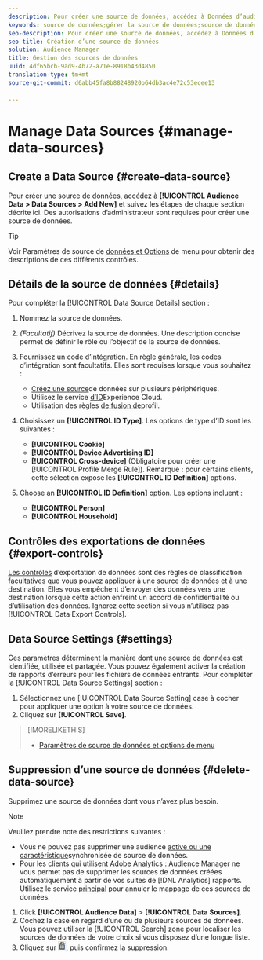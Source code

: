 ```yaml
---
description: Pour créer une source de données, accédez à Données d’audience > Sources de données > Ajouter nouveau et suivez les étapes décrites ici pour chaque section. Des autorisations d’administrateur sont requises pour créer une source de données.
keywords: source de données;gérer la source de données;source de données Audience Manager
seo-description: Pour créer une source de données, accédez à Données d’audience > Sources de données > Ajouter nouveau et suivez les étapes décrites ici pour chaque section. Des autorisations d’administrateur sont requises pour créer une source de données.
seo-title: Création d’une source de données
solution: Audience Manager
title: Gestion des sources de données
uuid: 4df65bcb-9ad9-4b72-a71e-8918b43d4850
translation-type: tm+mt
source-git-commit: d6abb45fa8b88248920b64db3ac4e72c53ecee13

---
```



# Manage Data Sources {#manage-data-sources}

## Create a Data Source {#create-data-source}

Pour créer une source de données, accédez à **[!UICONTROL Audience Data > Data Sources > Add New]** et suivez les étapes de chaque section décrite ici. Des autorisations d’administrateur sont requises pour créer une source de données.

<!-- create-datasource.xml -->

>[!TIP]
>
>Voir Paramètres de source de [données et Options](../features/datasources-list-and-settings.md#settings-menu-options) de menu pour obtenir des descriptions de ces différents contrôles.

## Détails de la source de données {#details}

Pour compléter la [!UICONTROL Data Source Details] section :

1. Nommez la source de données.
1. *(Facultatif)* Décrivez la source de données. Une description concise permet de définir le rôle ou l’objectif de la source de données.
1. Fournissez un code d’intégration. En règle générale, les codes d’intégration sont facultatifs. Elles sont requises lorsque vous souhaitez :

   * [Créez une source](../features/profile-merge-rules/merge-rules-start.md#create-data-source)de données sur plusieurs périphériques.
   * Utilisez le service [d’ID](https://marketing.adobe.com/resources/help/en_US/mcvid/)Experience Cloud.
   * Utilisation des règles [de fusion de](../features/profile-merge-rules/merge-rules-start.md)profil.

1. Choisissez un **[!UICONTROL ID Type]**. Les options de type d’ID sont les suivantes :

   * **[!UICONTROL Cookie]**
   * **[!UICONTROL Device Advertising ID]**
   * **[!UICONTROL Cross-device]** (Obligatoire pour créer une [!UICONTROL Profile Merge Rule]). Remarque : pour certains clients, cette sélection expose les **[!UICONTROL ID Definition]** options.

1. Choose an **[!UICONTROL ID Definition]** option. Les options incluent :

   * **[!UICONTROL Person]**
   * **[!UICONTROL Household]**

## Contrôles des exportations de données {#export-controls}

[Les contrôles](../features/data-export-controls.md) d’exportation de données sont des règles de classification facultatives que vous pouvez appliquer à une source de données et à une destination. Elles vous empêchent d’envoyer des données vers une destination lorsque cette action enfreint un accord de confidentialité ou d’utilisation des données. Ignorez cette section si vous n’utilisez pas [!UICONTROL Data Export Controls].

## Data Source Settings {#settings}

Ces paramètres déterminent la manière dont une source de données est identifiée, utilisée et partagée. Vous pouvez également activer la création de rapports d’erreurs pour les fichiers de données entrants. Pour compléter la [!UICONTROL Data Source Settings] section :

1. Sélectionnez une [!UICONTROL Data Source Setting] case à cocher pour appliquer une option à votre source de données.
2. Cliquez sur **[!UICONTROL Save]**.

>[!MORELIKETHIS]
>
>* [Paramètres de source de données et options de menu](../features/datasources-list-and-settings.md#settings-menu-options)


## Suppression d’une source de données {#delete-data-source}

<!-- t_datasource_delete.xml -->

Supprimez une source de données dont vous n’avez plus besoin.

>[!NOTE]
>
>Veuillez prendre note des restrictions suivantes :
>
>* Vous ne pouvez pas supprimer une audience [active ou une caractéristique](../features/traits/client-activity-synced-audience-traits.md)synchronisée de source de données.
>* Pour les clients qui utilisent Adobe Analytics : Audience Manager ne vous permet pas de supprimer les sources de données créées automatiquement à partir de vos suites de [!DNL Analytics] rapports. Utilisez le service [principal](https://marketing.adobe.com/resources/help/en_US/mcloud/) pour annuler le mappage de ces sources de données.


1. Click **[!UICONTROL Audience Data]** &gt; **[!UICONTROL Data Sources]**.
1. Cochez la case en regard d’une ou de plusieurs sources de données.
Vous pouvez utiliser la [!UICONTROL Search] zone pour localiser les sources de données de votre choix si vous disposez d’une longue liste.
1. Cliquez sur ![](assets/icon_trash.png), puis confirmez la suppression.